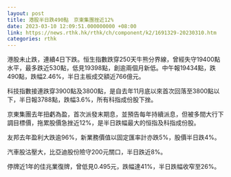 ```yaml
---
layout: post
title: 港股半日跌490點　京東集團挫近12%
date: 2023-03-10 12:09:51.000000000 +08:00
link: https://news.rthk.hk/rthk/ch/component/k2/1691329-20230310.htm
categories: rthk
---
```


港股未止跌，連續4日下跌。恒生指數跌穿250天牛熊分界線，曾經失守19400點水平，最多跌近530點，低見19398點，創逾兩個月新低。中午報19434點，跌490點，跌幅2.46%，半日主板成交額近766億元。

科技指數接連跌穿3900點及3800點，是自去年11月底以來首次回落至3800點以下，半日報3788點，跌幅3.6%，所有科指成份股下挫。

京東集團去年扭虧為盈，首次派發末期息，並預告每年持續派息，但被多間大行下調目標價，拖累股價急挫近12%，是半日跌幅最大的恒指及科指成份股。

友邦去年盈利大跌逾96%，新業務價值以固定匯率計亦跌5%，股價半日跌4%。

汽車股沽壓大，比亞迪股份險守200元關口，半日跌近8%。

停牌近1年的佳兆業復牌，曾低見0.495元，跌幅達41%，半日跌幅收窄至26%。
